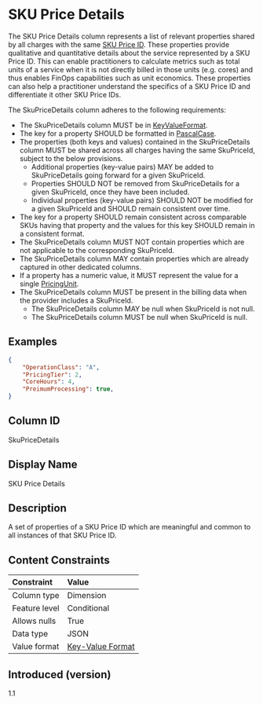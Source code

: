 # SKU Price Details

The SKU Price Details column represents a list of relevant properties shared by all charges with the same [SKU Price ID](#skupriceid). These properties provide qualitative and quantitative details about the service represented by a SKU Price ID. This can enable practitioners to calculate metrics such as total units of a service when it is not directly billed in those units (e.g. cores) and thus enables FinOps capabilities such as unit economics. These properties can also help a practitioner understand the specifics of a SKU Price ID and differentiate it other SKU Price IDs.

The SkuPriceDetails column adheres to the following requirements:

* The SkuPriceDetails column MUST be in [KeyValueFormat](#key-valueformat).
* The key for a property SHOULD be formatted in [PascalCase](#glossary:pascalcase).
* The properties (both keys and values) contained in the SkuPriceDetails column MUST be shared across all charges having the same SkuPriceId, subject to the below provisions.
  * Additional properties (key-value pairs) MAY be added to SkuPriceDetails going forward for a given SkuPriceId.
  * Properties SHOULD NOT be removed from SkuPriceDetails for a given SkuPriceId, once they have been included.
  * Individual properties (key-value pairs) SHOULD NOT be modified for a given SkuPriceId and SHOULD remain consistent over time.
* The key for a property SHOULD remain consistent across comparable SKUs having that property and the values for this key SHOULD remain in a consistent format.
* The SkuPriceDetails column MUST NOT contain properties which are not applicable to the corresponding SkuPriceId.
* The SkuPriceDetails column MAY contain properties which are already captured in other dedicated columns.
* If a property has a numeric value, it MUST represent the value for a single [PricingUnit](#pricingunit).
* The SkuPriceDetails column MUST be present in the billing data when the provider includes a SkuPriceId.
  * The SkuPriceDetails column MAY be null when SkuPriceId is not null.
  * The SkuPriceDetails column MUST be null when SkuPriceId is null.

## Examples

```json
{
    "OperationClass": "A",
    "PricingTier": 2,
    "CoreHours": 4,
    "PreimumProcessing": true,
}
```

## Column ID

SkuPriceDetails

## Display Name

SKU Price Details

## Description

A set of properties of a SKU Price ID which are meaningful and common to all instances of that SKU Price ID.

## Content Constraints

|    Constraint   |      Value       |
|:----------------|:-----------------|
| Column type     | Dimension        |
| Feature level   | Conditional      |
| Allows nulls    | True             |
| Data type       | JSON             |
| Value format    | [Key-Value Format](#key-valueformat) |

## Introduced (version)

1.1
